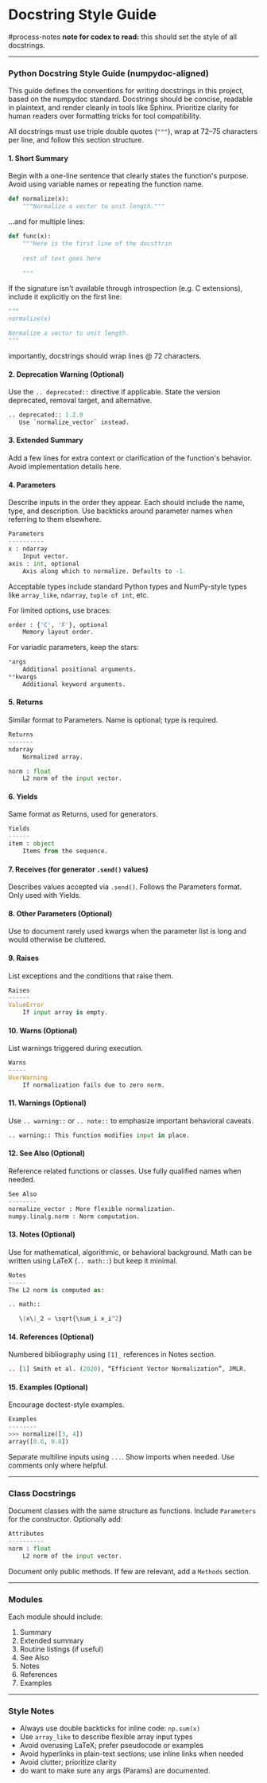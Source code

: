 # Docstring Style Guide

#process-notes
**note for codex to read:** this should set the style of all docstrings.

---

### Python Docstring Style Guide (numpydoc-aligned)

This guide defines the conventions for writing docstrings in this project, based on the numpydoc standard. Docstrings should be concise, readable in plaintext, and render cleanly in tools like Sphinx. Prioritize clarity for human readers over formatting tricks for tool compatibility.

All docstrings must use triple double quotes (`"""`), wrap at 72–75 characters per line, and follow this section structure.

#### 1. Short Summary

Begin with a one-line sentence that clearly states the function's purpose. Avoid using variable names or repeating the function name.

```python
def normalize(x):
    """Normalize a vector to unit length."""
```

...and for multiple lines: 

```python
def func(x):
    """Here is the first line of the docsttrin
    
    rest of text goes here 
    
    """
```

If the signature isn't available through introspection (e.g. C extensions), include it explicitly on the first line:

```python
"""
normalize(x)

Normalize a vector to unit length.
"""
```

importantly, docstrings should wrap lines @ 72 characters. 
#### 2. Deprecation Warning (Optional)

Use the `.. deprecated::` directive if applicable. State the version deprecated, removal target, and alternative.

```python
.. deprecated:: 1.2.0
   Use `normalize_vector` instead.
```

#### 3. Extended Summary  

Add a few lines for extra context or clarification of the function's behavior. Avoid implementation details here.

#### 4. Parameters

Describe inputs in the order they appear. Each should include the name, type, and description. Use backticks around parameter names when referring to them elsewhere.

```python
Parameters
----------
x : ndarray
    Input vector.
axis : int, optional
    Axis along which to normalize. Defaults to -1.
```

Acceptable types include standard Python types and NumPy-style types like `array_like`, `ndarray`, `tuple of int`, etc.

For limited options, use braces:

```python
order : {'C', 'F'}, optional
    Memory layout order.
```

For variadic parameters, keep the stars:

```python
*args
    Additional positional arguments.
**kwargs
    Additional keyword arguments.
```

#### 5. Returns

Similar format to Parameters. Name is optional; type is required.

```python
Returns
-------
ndarray
    Normalized array.

norm : float
    L2 norm of the input vector.
```

#### 6. Yields

Same format as Returns, used for generators.

```python
Yields
------
item : object
    Items from the sequence.
```

#### 7. Receives (for generator `.send()` values)

Describes values accepted via `.send()`. Follows the Parameters format. Only used with Yields.

#### 8. Other Parameters (Optional)

Use to document rarely used kwargs when the parameter list is long and would otherwise be cluttered.

#### 9. Raises

List exceptions and the conditions that raise them.

```python
Raises
------
ValueError
    If input array is empty.
```

#### 10. Warns (Optional)

List warnings triggered during execution.

```python
Warns
-----
UserWarning
    If normalization fails due to zero norm.
```

#### 11. Warnings (Optional)

Use `.. warning::` or `.. note::` to emphasize important behavioral caveats.

```python
.. warning:: This function modifies input in place.
```

#### 12. See Also (Optional)

Reference related functions or classes. Use fully qualified names when needed.

```python
See Also
--------
normalize_vector : More flexible normalization.
numpy.linalg.norm : Norm computation.
```

#### 13. Notes (Optional)

Use for mathematical, algorithmic, or behavioral background. Math can be written using LaTeX (`.. math::`) but keep it minimal.

```python
Notes
-----
The L2 norm is computed as:

.. math::

   \|x\|_2 = \sqrt{\sum_i x_i^2}
```

#### 14. References (Optional)

Numbered bibliography using `[1]_` references in Notes section.

```python
.. [1] Smith et al. (2020), “Efficient Vector Normalization”, JMLR.
```

#### 15. Examples (Optional)

Encourage doctest-style examples.

```python
Examples
--------
>>> normalize([3, 4])
array([0.6, 0.8])
```

Separate multiline inputs using `...`. Show imports when needed. Use comments only where helpful.

---

### Class Docstrings

Document classes with the same structure as functions. Include `Parameters` for the constructor. Optionally add:

```python
Attributes
----------
norm : float
    L2 norm of the input vector.
```

Document only public methods. If few are relevant, add a `Methods` section.

---

### Modules

Each module should include:

1. Summary
2. Extended summary
3. Routine listings (if useful)
4. See Also
5. Notes
6. References
7. Examples

---

### Style Notes

* Always use double backticks for inline code: `np.sum(x)`
* Use `array_like` to describe flexible array input types
* Avoid overusing LaTeX; prefer pseudocode or examples
* Avoid hyperlinks in plain-text sections; use inline links when needed
* Avoid clutter; prioritize clarity
* do want to make sure any args (Params) are documented. 
